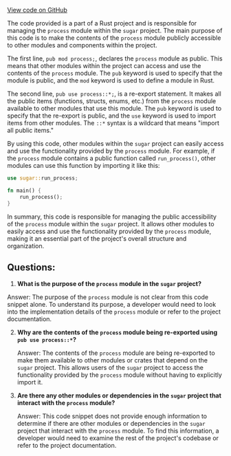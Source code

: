 [View code on GitHub](https://github.com/metaplex-foundation/sugar/src/show/mod.rs)

The code provided is a part of a Rust project and is responsible for managing the `process` module within the `sugar` project. The main purpose of this code is to make the contents of the `process` module publicly accessible to other modules and components within the project.

The first line, `pub mod process;`, declares the `process` module as public. This means that other modules within the project can access and use the contents of the `process` module. The `pub` keyword is used to specify that the module is public, and the `mod` keyword is used to define a module in Rust.

The second line, `pub use process::*;`, is a re-export statement. It makes all the public items (functions, structs, enums, etc.) from the `process` module available to other modules that use this module. The `pub` keyword is used to specify that the re-export is public, and the `use` keyword is used to import items from other modules. The `::*` syntax is a wildcard that means "import all public items."

By using this code, other modules within the `sugar` project can easily access and use the functionality provided by the `process` module. For example, if the `process` module contains a public function called `run_process()`, other modules can use this function by importing it like this:

```rust
use sugar::run_process;

fn main() {
    run_process();
}
```

In summary, this code is responsible for managing the public accessibility of the `process` module within the `sugar` project. It allows other modules to easily access and use the functionality provided by the `process` module, making it an essential part of the project's overall structure and organization.
## Questions: 
 1. **What is the purpose of the `process` module in the `sugar` project?**

   Answer: The purpose of the `process` module is not clear from this code snippet alone. To understand its purpose, a developer would need to look into the implementation details of the `process` module or refer to the project documentation.

2. **Why are the contents of the `process` module being re-exported using `pub use process::*`?**

   Answer: The contents of the `process` module are being re-exported to make them available to other modules or crates that depend on the `sugar` project. This allows users of the `sugar` project to access the functionality provided by the `process` module without having to explicitly import it.

3. **Are there any other modules or dependencies in the `sugar` project that interact with the `process` module?**

   Answer: This code snippet does not provide enough information to determine if there are other modules or dependencies in the `sugar` project that interact with the `process` module. To find this information, a developer would need to examine the rest of the project's codebase or refer to the project documentation.